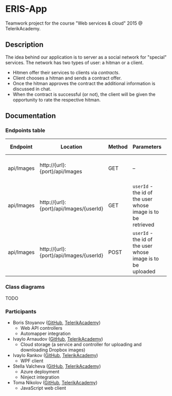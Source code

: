 # ERIS-App
Teamwork project for the course "Web services & cloud" 2015 @ TelerikAcademy.

## Description 
The idea behind our application is to server as a social network for "special" services. The network has two types of user: a hitman or a client.

- Hitmen offer their services to clients via *contracts*.
- Client chooses a hitman and sends a contract offer.
- Once the hitman approves the contract the additional information is discussed in chat.
- When the contract is successful (or not), the client will be given the opportunity to rate the respective hitman.

## Documentation

### Endpoints table

| Endpoint   | Location                                | Method | Parameters                                                   | Explanation                                                                         | Response format |
|------------|-----------------------------------------|--------|--------------------------------------------------------------|-------------------------------------------------------------------------------------|-----------------|
| api/Images | http://{url}:{port}/api/Images          | GET    | –                                                            | Returns a list of images with an id for the respective user.                        | XML/JSON        |
| api/Images | http://{url}:{port}/api/Images/{userId} | GET    | `userId` - the id of the user whose image is to be retrieved | Returns a base64-encoded string which is the image for the   user with id `userId`. | XML/JSON        |
| api/Images | http://{url}:{port}/api/Images/{userId} | POST   | `userId` - the id of the user whose image is to be uploaded  | Saves an `ImageResponseModel` object to Dropbox, linking it to   SQL server.          | XML/JSON        |

### Class diagrams

TODO

### Participants

- Boris Stoyanov ([GitHub](https://github.com/TemplarRei), [TelerikAcademy](http://telerikacademy.com/Users/borisstoyanovv))
  - Web API controllers
  - Automapper integration
- Ivaylo Arnaudov ([GitHub](https://github.com/arnaudoff), [TelerikAcademy](http://telerikacademy.com/Users/ivaylo.arnaudov))
  - Cloud storage (a service and controller for uploading and downloading Dropbox images)
- Ivaylo Rankov ([GitHub](https://github.com/Ivorankov), [TelerikAcademy](http://telerikacademy.com/Users/ivo.rankov.7))
  - WPF client
- Stella Valcheva ([GitHub](https://github.com/stellaval), [TelerikAcademy](http://telerikacademy.com/Users/stellaval))
  - Azure deployment
  - Ninject integration
- Toma Nikolov ([GitHub](https://github.com/TomaNikolov), [TelerikAcademy](http://telerikacademy.com/Users/tomasaa))
  - JavaScript web client
